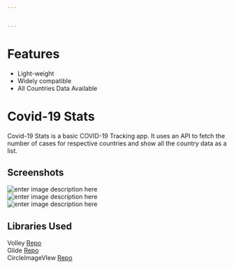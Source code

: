 ```yaml
---


---
```


<h1 id="features">Features</h1>
<ul>
<li>Light-weight</li>
<li>Widely compatible</li>
<li>All Countries Data Available</li>
</ul>
<h1 id="covid-19-stats">Covid-19 Stats</h1>
<p>Covid-19 Stats is a basic COVID-19 Tracking app. It uses an API to fetch the number of cases for respective countries and show all the country data as a list.</p>
<h2 id="screenshots">Screenshots</h2>
<p><img src="https://drive.google.com/open?id=1edUdF7pfwVOrzJgY-1v_3VlgWxdUus5y" alt="enter image description here"><br>
<img src="https://drive.google.com/open?id=1eiBUAHlh2KSYhp-3-QEH7JEZQVzqCiJn" alt="enter image description here"><br>
<img src="https://drive.google.com/open?id=1elH0pdkazceFZDivSw9sj5HDU8cx_-Jn" alt="enter image description here"></p>
<h2 id="libraries-used">Libraries Used</h2>
<p>Volley <a href="https://github.com/google/volley">Repo</a><br>
Glide <a href="https://github.com/bumptech/glide">Repo</a><br>
CircleImageVIew <a href="https://github.com/hdodenhof/CircleImageView">Repo</a></p>

